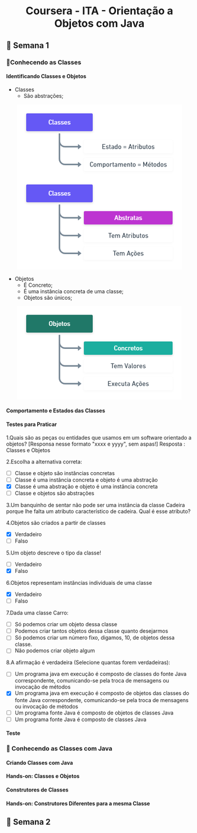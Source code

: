 <h1 align="center">Coursera - ITA - Orientação a Objetos com Java </h1>

<h2>📅 Semana 1</h2>

<h3>📝Conhecendo as Classes</h3>

<h4>Identificando Classes e Objetos</h4>

* Classes 
  * São abstrações;
  
<div align="center">
  <img src="./Assets/Classes2.png"> 
</div>

* Objetos
  * É Concreto;
  * É uma instância concreta de uma classe;
  * Objetos são únicos;

<div align="center">
  <img src="./Assets/Objetos.png"> 
</div>

<h4>Comportamento e Estados das Classes</h4>

<h4>Testes para Praticar</h4>

1.Quais são as peças ou entidades que usamos em um software orientado a objetos? [Responsa nesse formato "xxxx e yyyy", sem aspas!]
Resposta : Classes e Objetos

2.Escolha a alternativa correta:
- [ ] Classe e objeto são instâncias concretas
- [ ] Classe é uma instância concreta e objeto é uma abstração
- [x] Classe é uma abstração e objeto é uma instância concreta
- [ ] Classe e objetos são abstrações

3.Um banquinho de sentar não pode ser uma instância da classe Cadeira porque lhe falta um atributo característico de cadeira. Qual é esse atributo?

4.Objetos são criados a partir de classes
- [x] Verdadeiro
- [ ] Falso

5.Um objeto descreve o tipo da classe!
- [ ] Verdadeiro
- [x] Falso

6.Objetos representam instâncias individuais de uma classe
- [x] Verdadeiro
- [ ] Falso

7.Dada uma classe Carro:
- [ ] Só podemos criar um objeto dessa classe
- [ ] Podemos criar tantos objetos dessa classe quanto desejarmos
- [ ] Só podemos criar um número fixo, digamos, 10, de objetos dessa classe.
- [ ] Não podemos criar objeto algum

8.A afirmação é verdadeira (Selecione quantas forem verdadeiras):
- [ ] Um programa java em execução é composto de classes do fonte Java correspondente, comunicando-se pela troca de mensagens ou invocação de métodos
- [x] Um programa java em execução é composto de objetos das classes do fonte Java correspondente, comunicando-se pela troca de mensagens ou invocação de métodos
- [ ] Um programa fonte Java é composto de objetos de classes Java
- [ ] Um programa fonte Java é composto de classes Java

<h4>Teste</h4>

</hr>

<h3>📝 Conhecendo as Classes com Java</h3>

<h4>Criando Classes com Java</h4>

<h4>Hands-on: Classes e Objetos</h4>

<h4>Construtores de Classes</h4>

<h4>Hands-on: Construtores Diferentes para a mesma Classe</h4>

</hr>



<h2>📅 Semana 2</h2>
